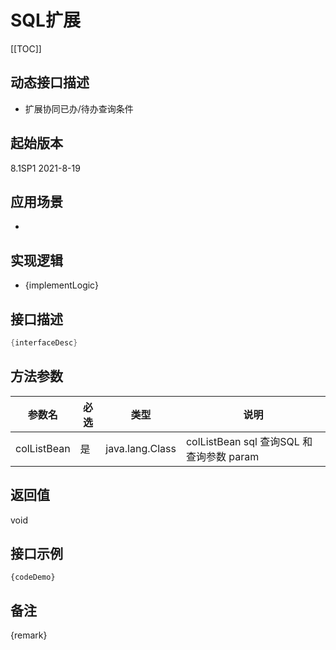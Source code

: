 # SQL扩展 

[[TOC]]

## 动态接口描述

- 扩展协同已办/待办查询条件

## 起始版本
8.1SP1
2021-8-19

## 应用场景
- 

## 实现逻辑
- {implementLogic}

## 接口描述
```java
{interfaceDesc}
```
## 方法参数
 参数名 | 必选 | 类型 | 说明 
--- |---|--- |--- 
colListBean|是|java.lang.Class|colListBean sql 查询SQL 和 查询参数 param


## 返回值
void


## 接口示例
```
{codeDemo}
```

## 备注
{remark}
